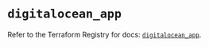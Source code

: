 # `digitalocean_app`

Refer to the Terraform Registry for docs: [`digitalocean_app`](https://registry.terraform.io/providers/digitalocean/digitalocean/2.45.0/docs/resources/app).
